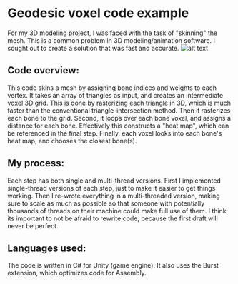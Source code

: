 # Geodesic voxel code example
For my 3D modeling project, I was faced with the task of "skinning" the mesh. This is a common problem in 3D modeling/animation software. I sought out to create a solution that was fast and accurate.
![alt text](https://i.imgur.com/32Gq7xI.png)

## Code overview:
This code skins a mesh by assigning bone indices and weights to each vertex.
It takes an array of triangles as input, and creates an intermediate voxel 3D grid. This is done by rasterizing each triangle in 3D, which is much faster than the conventional triangle-intersection method. Then it rasterizes each bone to the grid.
Second, it loops over each bone voxel, and assigns a distance for each bone. Effectively this constructs a "heat map", which can be referenced in the final step.
Finally, each voxel looks into each bone's heat map, and chooses the closest bone(s).

## My process:
Each step has both single and multi-thread versions. First I implemented single-thread versions of each step, just to make it easier to get things working. Then I re-wrote everything in a multi-threaded version, making sure to scale as much as possible so that someone with potentially thousands of threads on their machine could make full use of them. I think its important to not be afraid to rewrite code, because the first draft will never be perfect.

## Languages used:
The code is written in C# for Unity (game engine). It also uses the Burst extension, which optimizes code for Assembly. 
